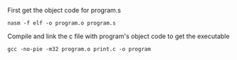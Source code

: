 First get the object code for program.s

```
nasm -f elf -o program.o program.s
```

Compile and link the c file with program's object code to get the executable

```
gcc -no-pie -m32 program.o print.c -o program
```
